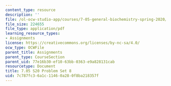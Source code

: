 ```yaml
---
content_type: resource
description: ''
file: /ol-ocw-studio-app/courses/7-05-general-biochemistry-spring-2020/7c787fc36a1c11460a280f8ba218357f_MIT7_05S20_Pset8.pdf
file_size: 224655
file_type: application/pdf
learning_resource_types:
- Assignments
license: https://creativecommons.org/licenses/by-nc-sa/4.0/
ocw_type: OCWFile
parent_title: Assignments
parent_type: CourseSection
parent_uid: 77e16b30-ef10-63bb-0363-e9a828131cab
resourcetype: Document
title: 7.05 S20 Problem Set 8
uid: 7c787fc3-6a1c-1146-0a28-0f8ba218357f
---
```

